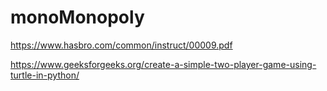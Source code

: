 # monoMonopoly 

https://www.hasbro.com/common/instruct/00009.pdf

https://www.geeksforgeeks.org/create-a-simple-two-player-game-using-turtle-in-python/